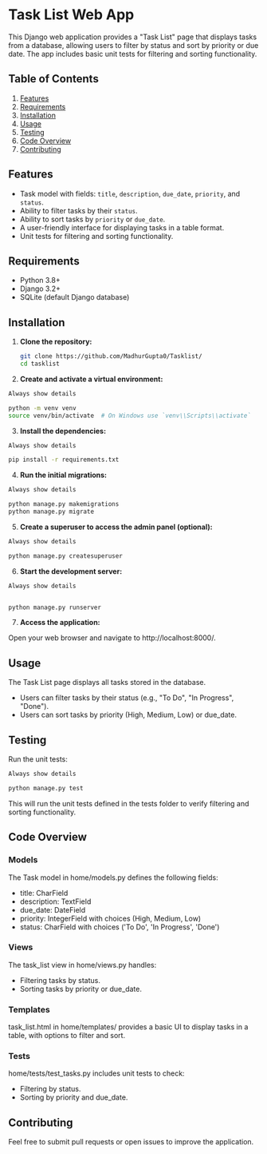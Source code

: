 # Task List Web App

This Django web application provides a "Task List" page that displays tasks from a database, allowing users to filter by status and sort by priority or due date. The app includes basic unit tests for filtering and sorting functionality.

## Table of Contents
1. [Features](#features)
2. [Requirements](#requirements)
3. [Installation](#installation)
4. [Usage](#usage)
5. [Testing](#testing)
6. [Code Overview](#code-overview)
7. [Contributing](#contributing)

## Features
- Task model with fields: `title`, `description`, `due_date`, `priority`, and `status`.
- Ability to filter tasks by their `status`.
- Ability to sort tasks by `priority` or `due_date`.
- A user-friendly interface for displaying tasks in a table format.
- Unit tests for filtering and sorting functionality.

## Requirements
- Python 3.8+
- Django 3.2+
- SQLite (default Django database)

## Installation

1. **Clone the repository:**
   ```bash
   git clone https://github.com/MadhurGupta0/Tasklist/
   cd tasklist

2. **Create and activate a virtual environment:**

```bash
Always show details

python -m venv venv
source venv/bin/activate  # On Windows use `venv\\Scripts\\activate`
```
3. **Install the dependencies:**

```bash
Always show details

pip install -r requirements.txt
```
4. **Run the initial migrations:**

```bash
Always show details

python manage.py makemigrations
python manage.py migrate
```
5. **Create a superuser to access the admin panel (optional):**

```bash
Always show details

python manage.py createsuperuser
```
6. **Start the development server:**

```bash
Always show details


python manage.py runserver
```
7. **Access the application:**
    
Open your web browser and navigate to http://localhost:8000/.

## Usage

The Task List page displays all tasks stored in the database.
- Users can filter tasks by their status (e.g., "To Do", "In Progress", "Done").
- Users can sort tasks by priority (High, Medium, Low) or due_date.

## Testing

Run the unit tests:

```bash
Always show details

python manage.py test
```
This will run the unit tests defined in the tests folder to verify filtering and sorting functionality.

## Code Overview

### Models

The Task model in home/models.py defines the following fields:

- title: CharField
- description: TextField
- due_date: DateField
- priority: IntegerField with choices (High, Medium, Low)
- status: CharField with choices ('To Do', 'In Progress', 'Done')

### Views

The task_list view in home/views.py handles:

- Filtering tasks by status.
- Sorting tasks by priority or due_date.

### Templates

task_list.html in home/templates/ provides a basic UI to display tasks in a table, with options to filter and sort.

### Tests

home/tests/test_tasks.py includes unit tests to check:

- Filtering by status.
- Sorting by priority and due_date.

## Contributing

Feel free to submit pull requests or open issues to improve the application. 



